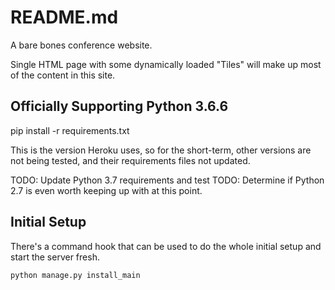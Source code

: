 # README.md

A bare bones conference website.

Single HTML page with some dynamically loaded "Tiles" will make up most of the content in this site. 

## Officially Supporting Python 3.6.6 
pip install -r requirements.txt

This is the version Heroku uses, so for the short-term, other versions are not being tested, 
and their requirements files not updated.

TODO: Update Python 3.7 requirements and test
TODO: Determine if Python 2.7 is even worth keeping up with at this point.
  
## Initial Setup
There's a command hook that can be used to do the whole initial setup and start the server fresh.
```commandline
python manage.py install_main
```


